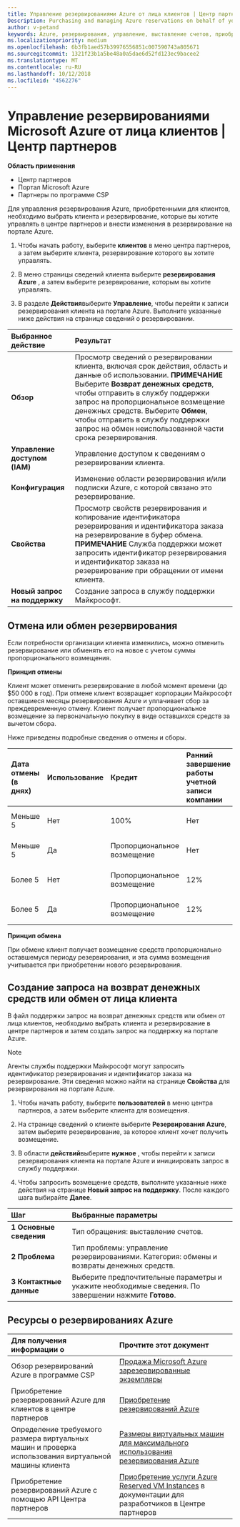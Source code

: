 ```yaml
---
title: Управление резервированиями Azure от лица клиентов | Центр партнеров
Description: Purchasing and managing Azure reservations on behalf of your customers.
author: v-petand
keywords: Azure, резервирования, управление, выставление счетов, приобретение
ms.localizationpriority: medium
ms.openlocfilehash: 6b3fb1aed57b39976556851c007590743a805671
ms.sourcegitcommit: 1321f23b1a5be48a0a5dae6d52fd123ec9bacee2
ms.translationtype: MT
ms.contentlocale: ru-RU
ms.lasthandoff: 10/12/2018
ms.locfileid: "4562276"
---
```

# <a name="manage-microsoft-azure-reservations-on-behalf-of-your-customers"></a>Управление резервированиями Microsoft Azure от лица клиентов | Центр партнеров

**Область применения**

-  Центр партнеров
-  Портал Microsoft Azure
-  Партнеры по программе CSP

Для управления резервирования Azure, приобретенными для клиентов, необходимо выбрать клиента и резервирование, которые вы хотите управлять в центре партнеров и внести изменения в резервирование на портале Azure. 

1. Чтобы начать работу, выберите **клиентов** в меню центра партнеров, а затем выберите клиента, резервирование которого вы хотите управлять. 

2. В меню страницы сведений клиента выберите **резервирования Azure** , а затем выберите резервирование, которым вы хотите управлять.  

3. В разделе **Действия**выберите **Управление**, чтобы перейти к записи резервирования клиента на портале Azure. Выполните указанные ниже действия на странице сведений о резервировании.  

| **Выбранное действие**   | **Результат**    |
|:-----------------------------|:-----------------|
| **Обзор**   | Просмотр сведений о резервировании клиента, включая срок действия, область и данные об использовании. **ПРИМЕЧАНИЕ** Выберите **Возврат денежных средств**, чтобы отправить в службу поддержки запрос на пропорциональное возмещение денежных средств. Выберите **Обмен**, чтобы отправить в службу поддержки запрос на обмен неиспользованной части срока резервирования.  
| **Управление доступом (IAM)**   | Управление доступом к сведениям о резервировании клиента.|
| **Конфигурация**   | Изменение области резервирования и/или подписки Azure, с которой связано это резервирование.    |
| **Свойства**   | Просмотр свойств резервирования и копирование идентификатора резервирования и идентификатора заказа на резервирование в буфер обмена. **ПРИМЕЧАНИЕ** Служба поддержки может запросить идентификатор резервирования и идентификатор заказа на резервирование при обращении от имени клиента.    |
| **Новый запрос на поддержку**    | Создание запроса в службу поддержки Майкрософт.   |
 
## <a name="cancel-or-exchange-a-reservation"></a>Отмена или обмен резервирования 
Если потребности организации клиента изменились, можно отменить резервирование или обменять его на новое с учетом суммы пропорционального возмещения. 

**Принцип отмены**

Клиент может отменить резервирование в любой момент времени (до $50 000 в год). При отмене клиент возвращает корпорации Майкрософт оставшиеся месяцы резервирования Azure и уплачивает сбор за преждевременную отмену. Клиент получает пропорциональное возмещение за первоначальную покупку в виде оставшихся средств за вычетом сбора. 

Ниже приведены подробные сведения о отмены и сборы.

|**Дата отмены**<br> (в днях)   |**Использование**    |**Кредит**  |**Ранний завершение работы**<br> учетной записи компании    |**Предел возврат денежных средств** | 
|:----------------------------------|:------------|:-----------|:--------------------------------|:--------------|
|Меньше 5                       | Нет          | 100%       | Нет                              | 50 000 ДОЛЛАРОВ США   |
|Меньше 5                       | Да         | Пропорциональное возмещение  | Нет                              | 50 000 ДОЛЛАРОВ США   |
|Более 5                        | Нет          | Пропорциональное возмещение  | 12%                             | 50 000 ДОЛЛАРОВ США   |
|Более 5                        | Да         | Пропорциональное возмещение  | 12%                             | 50 000 ДОЛЛАРОВ США   |


**Принцип обмена** 

При обмене клиент получает возмещение средств пропорционально оставшемуся периоду резервирования, и эта сумма возмещения учитывается при приобретении нового резервирования.   

## <a name="request-a-refund-or-exchange-on-behalf-of-a-customer"></a>Создание запроса на возврат денежных средств или обмен от лица клиента 

В файл поддержки запрос на возврат денежных средств или обмен от лица клиентов, необходимо выбрать клиента и резервирование в центре партнеров и затем создать запрос на поддержку на портале Azure. 

>[!NOTE]
>Агенты службы поддержки Майкрософт могут запросить идентификатор резервирования и идентификатор заказа на резервирование. Эти сведения можно найти на странице **Свойства** для резервирования на портале Azure. 

1. Чтобы начать работу, выберите **пользователей** в меню центра партнеров, а затем выберите клиента для возмещения. 

2. На странице сведений о клиенте выберите **Резервирования Azure**, затем выберите резервирование, за которое клиент хочет получить возмещение.  

3. В области **действий**выберите **нужное** , чтобы перейти к записи резервирования клиента на портале Azure и инициировать запрос в службу поддержки.  

4. Чтобы запросить возмещение средств, выполните указанные ниже действия на странице **Новый запрос на поддержку**. После каждого шага выбирайте **Далее**. 

|**Шаг**   |**Выбранные параметры**    |
|:-----------------------------|:-----------------|
|**1 Основные сведения**   |Тип обращения: выставление счетов.  |
|**2 Проблема**   |Тип проблемы: управление резервированиями. Категория: обмены и возвраты денежных средств. |
|**3 Контактные данные**   |Выберите предпочтительные параметры и укажите необходимые сведения. По завершении нажмите **Готово**.   |

## <a name="azure-reservations-resources"></a>Ресурсы о резервированиях Azure
|**Для получения информации о**   |**Прочтите этот документ**    |
|:-----------------------------|:-----------------|
|Обзор резервирований Azure в программе CSP  | [Продажа Microsoft Azure зарезервированные экземпляры](azure-reservations.md) |
|Приобретение резервирований Azure для клиентов в центре партнеров   |[Приобретение резервирований Azure](azure-reservations-buying.md) |
|Определение требуемого размера виртуальных машин и проверка использования виртуальной машины клиента   |[Размеры виртуальных машин для максимального использования резервирования Azure](azure-usage.md)   |
|Приобретение резервирований Azure с помощью API Центра партнеров | [Приобретение услуги Azure Reserved VM Instances](https://docs.microsoft.com/partner-center/develop/purchase-azure-reservations) в документации для разработчиков в Центре партнеров

